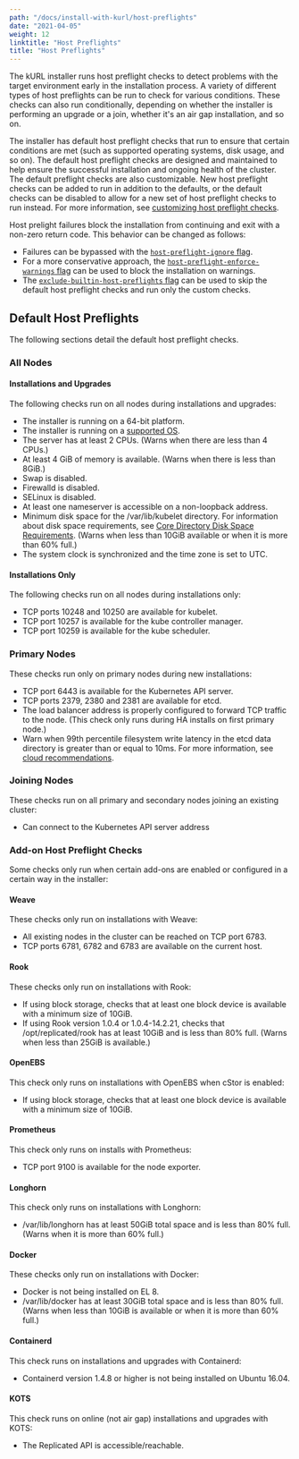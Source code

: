 ```yaml
---
path: "/docs/install-with-kurl/host-preflights"
date: "2021-04-05"
weight: 12
linktitle: "Host Preflights"
title: "Host Preflights"
---
```


The kURL installer runs host preflight checks to detect problems with the target environment early in the installation process.
A variety of different types of host preflights can be run to check for various conditions.
These checks can also run conditionally, depending on whether the installer is performing an upgrade or a join, whether it's an air gap installation, and so on.

The installer has default host preflight checks that run to ensure that certain conditions are met (such as supported operating systems, disk usage, and so on).
The default host preflight checks are designed and maintained to help ensure the successful installation and ongoing health of the cluster.
The default preflight checks are also customizable. New host preflight checks can be added to run in addition to the defaults, or the default checks can be disabled to allow for a new set of host preflight checks to run instead.
For more information, see [customizing host preflight checks](/docs/create-installer/host-preflights).

Host prelight failures block the installation from continuing and exit with a non-zero return code.
This behavior can be changed as follows:
* Failures can be bypassed with the [`host-preflight-ignore` flag](/docs/install-with-kurl/advanced-options).
* For a more conservative approach, the [`host-preflight-enforce-warnings` flag](/docs/install-with-kurl/advanced-options) can be used to block the installation on warnings.
* The [`exclude-builtin-host-preflights` flag](/docs/install-with-kurl/advanced-options) can be used to skip the default host preflight checks and run only the custom checks.

## Default Host Preflights

The following sections detail the default host preflight checks.

### All Nodes

#### Installations and Upgrades

The following checks run on all nodes during installations and upgrades:

* The installer is running on a 64-bit platform.
* The installer is running on a [supported OS](/docs/install-with-kurl/system-requirements#supported-operating-systems).
* The server has at least 2 CPUs. (Warns when there are less than 4 CPUs.)
* At least 4 GiB of memory is available. (Warns when there is less than 8GiB.)
* Swap is disabled.
* Firewalld is disabled.
* SELinux is disabled.
* At least one nameserver is accessible on a non-loopback address.
* Minimum disk space for the /var/lib/kubelet directory. For information about disk space requirements, see [Core Directory Disk Space Requirements](/docs/install-with-kurl/system-requirements#core-directory-disk-space-requirements).
 (Warns when less than 10GiB available or when it is more than 60% full.)
* The system clock is synchronized and the time zone is set to UTC.

#### Installations Only

The following checks run on all nodes during installations only:

* TCP ports 10248 and 10250 are available for kubelet.
* TCP port 10257 is available for the kube controller manager.
* TCP port 10259 is available for the kube scheduler.

### Primary Nodes

These checks run only on primary nodes during new installations:

* TCP port 6443 is available for the Kubernetes API server.
* TCP ports 2379, 2380 and 2381 are available for etcd.
* The load balancer address is properly configured to forward TCP traffic to the node. (This check only runs during HA installs on first primary node.)
* Warn when 99th percentile filesystem write latency in the etcd data directory is greater than or equal to 10ms. For more information, see [cloud recommendations](/docs/install-with-kurl/system-requirements#cloud-disk-performance).

### Joining Nodes

These checks run on all primary and secondary nodes joining an existing cluster:

* Can connect to the Kubernetes API server address

### Add-on Host Preflight Checks

Some checks only run when certain add-ons are enabled or configured in a certain way in the installer:

#### Weave

These checks only run on installations with Weave:

* All existing nodes in the cluster can be reached on TCP port 6783.
* TCP ports 6781, 6782 and 6783 are available on the current host.

#### Rook

These checks only run on installations with Rook:

* If using block storage, checks that at least one block device is available with a minimum size of 10GiB.
* If using Rook version 1.0.4 or 1.0.4-14.2.21, checks that /opt/replicated/rook has at least 10GiB and is less than 80% full. (Warns when less than 25GiB is available.)

#### OpenEBS

This check only runs on installations with OpenEBS when cStor is enabled:

* If using block storage, checks that at least one block device is available with a minimum size of 10GiB.

#### Prometheus

This check only runs on installs with Prometheus:

* TCP port 9100 is available for the node exporter.

#### Longhorn

This check only runs on installations with Longhorn:

* /var/lib/longhorn has at least 50GiB total space and is less than 80% full. (Warns when it is more than 60% full.)

#### Docker

These checks only run on installations with Docker:

* Docker is not being installed on EL 8.
* /var/lib/docker has at least 30GiB total space and is less than 80% full. (Warns when less than 10GiB is available or when it is more than 60% full.)

#### Containerd

This check runs on installations and upgrades with Containerd:

* Containerd version 1.4.8 or higher is not being installed on Ubuntu 16.04.

#### KOTS

This check runs on online (not air gap) installations and upgrades with KOTS:

* The Replicated API is accessible/reachable.

